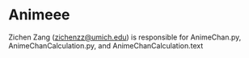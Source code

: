 # Animeee

Zichen Zang (zichenzz@umich.edu) is responsible for AnimeChan.py, AnimeChanCalculation.py, and AnimeChanCalculation.text

